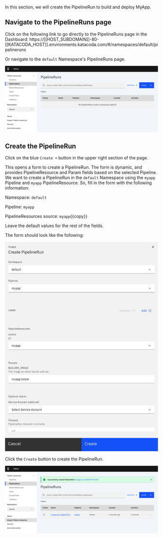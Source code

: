 In this section, we will create the PipelineRun to build and deploy MyApp.

## Navigate to the PipelineRuns page

Click on the following link to go directly to the PipelineRuns page in the
Dashboard:
https://[[HOST_SUBDOMAIN]]-80-[[KATACODA_HOST]].environments.katacoda.com/#/namespaces/default/pipelineruns

Or navigate to the `default` Namespace's PipelineRuns page.

![Navigate to PipelineRuns page screenshot](https://raw.githubusercontent.com/AlanGreene/katacoda-scenarios/master/tekton-dashboard/images/pipeline-runs-page.png)

## Create the PipelineRun

Click on the blue `Create +` button in the upper right section of the page.

This opens a form to create a PipelineRun. The form is dynamic, and provides
PipelineResource and Param fields based on the selected Pipeline. We want to
create a PipelineRun in the `default` Namespace using the `myapp` Pipeline and
`myapp` PipelineResource. So, fill in the form with the following information:

Namespace: `default`

Pipeline: `myapp`

PipelineResources source: `myapp`{{copy}}

Leave the default values for the rest of the fields.

The form should look like the following:

![Create PipelineRun form screenshot.](https://raw.githubusercontent.com/AlanGreene/katacoda-scenarios/master/tekton-dashboard/images/create-pipeline-run-form.png)

Click the `Create` button to create the PipelineRun.

![Created PipelineRun screenshot.](https://raw.githubusercontent.com/AlanGreene/katacoda-scenarios/master/tekton-dashboard/images/created-pipeline-run.png)
